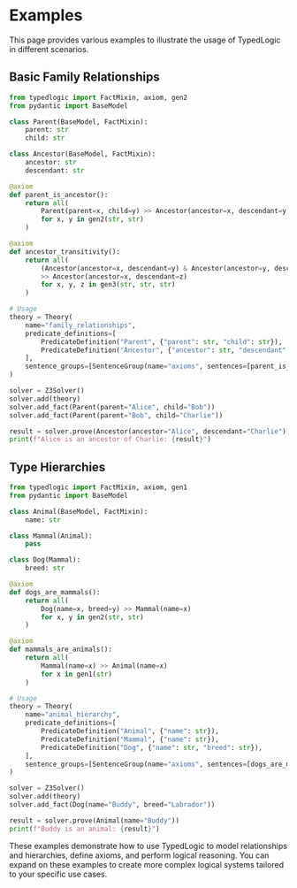 # Examples

This page provides various examples to illustrate the usage of TypedLogic in different scenarios.

## Basic Family Relationships

```python
from typedlogic import FactMixin, axiom, gen2
from pydantic import BaseModel

class Parent(BaseModel, FactMixin):
    parent: str
    child: str

class Ancestor(BaseModel, FactMixin):
    ancestor: str
    descendant: str

@axiom
def parent_is_ancestor():
    return all(
        Parent(parent=x, child=y) >> Ancestor(ancestor=x, descendant=y)
        for x, y in gen2(str, str)
    )

@axiom
def ancestor_transitivity():
    return all(
        (Ancestor(ancestor=x, descendant=y) & Ancestor(ancestor=y, descendant=z))
        >> Ancestor(ancestor=x, descendant=z)
        for x, y, z in gen3(str, str, str)
    )

# Usage
theory = Theory(
    name="family_relationships",
    predicate_definitions=[
        PredicateDefinition("Parent", {"parent": str, "child": str}),
        PredicateDefinition("Ancestor", {"ancestor": str, "descendant": str}),
    ],
    sentence_groups=[SentenceGroup(name="axioms", sentences=[parent_is_ancestor(), ancestor_transitivity()])],
)

solver = Z3Solver()
solver.add(theory)
solver.add_fact(Parent(parent="Alice", child="Bob"))
solver.add_fact(Parent(parent="Bob", child="Charlie"))

result = solver.prove(Ancestor(ancestor="Alice", descendant="Charlie"))
print(f"Alice is an ancestor of Charlie: {result}")
```

## Type Hierarchies

```python
from typedlogic import FactMixin, axiom, gen1
from pydantic import BaseModel

class Animal(BaseModel, FactMixin):
    name: str

class Mammal(Animal):
    pass

class Dog(Mammal):
    breed: str

@axiom
def dogs_are_mammals():
    return all(
        Dog(name=x, breed=y) >> Mammal(name=x)
        for x, y in gen2(str, str)
    )

@axiom
def mammals_are_animals():
    return all(
        Mammal(name=x) >> Animal(name=x)
        for x in gen1(str)
    )

# Usage
theory = Theory(
    name="animal_hierarchy",
    predicate_definitions=[
        PredicateDefinition("Animal", {"name": str}),
        PredicateDefinition("Mammal", {"name": str}),
        PredicateDefinition("Dog", {"name": str, "breed": str}),
    ],
    sentence_groups=[SentenceGroup(name="axioms", sentences=[dogs_are_mammals(), mammals_are_animals()])],
)

solver = Z3Solver()
solver.add(theory)
solver.add_fact(Dog(name="Buddy", breed="Labrador"))

result = solver.prove(Animal(name="Buddy"))
print(f"Buddy is an animal: {result}")
```

These examples demonstrate how to use TypedLogic to model relationships and hierarchies, define axioms, and perform logical reasoning. You can expand on these examples to create more complex logical systems tailored to your specific use cases.

